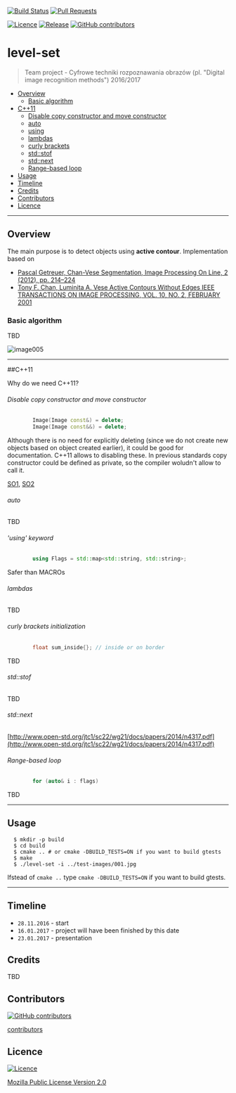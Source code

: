 [![Build Status](https://travis-ci.com/JaroslawWiosna/level-set.svg?token=o1NhkEzXPpzaim9ynHJS&branch=master)](https://travis-ci.com/JaroslawWiosna/level-set)
[![Pull Requests](https://img.shields.io/github/issues-pr/JaroslawWiosna/level-set.svg)](https://github.com/JaroslawWiosna/level-set/pulls)

[![Licence](https://img.shields.io/github/license/JaroslawWiosna/level-set.svg)]()
[![Release](https://img.shields.io/github/release/JaroslawWiosna/level-set.svg?maxAge=3600)](https://github.com/JaroslawWiosna/level-set/releases)
[![GitHub contributors](https://img.shields.io/github/contributors/JaroslawWiosna/level-set.svg)]()

# level-set
> Team project - Cyfrowe techniki rozpoznawania obrazów (pl. "Digital image recognition methods") 2016/2017

  - [Overview](#overview)
     - [Basic algorithm](#basicalgorithm)
  - [C++11](#c++11)
     - [Disable copy constructor and move constructor](#disable-copy-constructor-and-move-constructor)
     - [auto](#auto)
     - [using](#'using'-keyword)
     - [lambdas](#lambdas)
     - [curly brackets](#curly-brackets-initialization)
     - [std::stof](#stdstof)
     - [std::next](#stdnext)
     - [Range-based loop](#range-based-loop)
  - [Usage](#usage)
  - [Timeline](#timeline)
  - [Credits](#credits)
  - [Contributors](#contributors)
  - [Licence](#licence)

---

## Overview

The main purpose is to detect objects using **active contour**.
Implementation based on 
  - [Pascal Getreuer, Chan-Vese Segmentation, Image Processing On Line, 2 (2012), pp. 214–224](http://www.ipol.im/pub/art/2012/g-cv)
  - [Tony F. Chan, Luminita A. Vese Active Contours Without Edges IEEE TRANSACTIONS ON IMAGE PROCESSING, VOL. 10, NO. 2, FEBRUARY 2001](http://www.math.ucla.edu/~lvese/PAPERS/IEEEIP2001.pdf)

### Basic algorithm

TBD

![image005](http://i.imgur.com/v35MRXs.gif)


---

##C++11

Why do we need C++11?

###### Disable copy constructor and move constructor

```c++
        Image(Image const&) = delete;  
        Image(Image const&&) = delete;  
```
Although there is no need for explicitly deleting (since we do not create new objects based on object created earlier), it could be good for documentation.
C++11 allows to disabling these. In previous standards copy constructor could be defined as private, so the compiler woludn't allow to call it.

[SO1](http://stackoverflow.com/questions/5687055/correct-use-of-delete-for-methods-in-classes), [SO2](http://stackoverflow.com/questions/6811037/whats-the-use-of-the-private-copy-constructor-in-c)

###### auto

TBD

###### 'using' keyword

```c++
        using Flags = std::map<std::string, std::string>;
```
Safer than MACROs

###### lambdas

TBD

###### curly brackets initialization

```c++
        float sum_inside{}; // inside or on border
```

TBD

###### std::stof

TBD

###### std::next

[http://www.open-std.org/jtc1/sc22/wg21/docs/papers/2014/n4317.pdf](http://www.open-std.org/jtc1/sc22/wg21/docs/papers/2014/n4317.pdf)

###### Range-based loop 

```c++
        for (auto& i : flags)
```

TBD

---

## Usage

```
  $ mkdir -p build
  $ cd build
  $ cmake .. # or cmake -DBUILD_TESTS=ON if you want to build gtests
  $ make
  $ ./level-set -i ../test-images/001.jpg
```
Ifstead of `cmake ..` type `cmake -DBUILD_TESTS=ON` if you want to build gtests.

---

## Timeline
  - `28.11.2016` - start
  - `16.01.2017` - project will have been finished by this date
  - `23.01.2017` - presentation

## Credits

TBD

## Contributors

[![GitHub contributors](https://img.shields.io/github/contributors/JaroslawWiosna/level-set.svg)]()

[contributors](https://github.com/JaroslawWiosna/level-set/graphs/contributors)

## Licence

[![Licence](https://img.shields.io/github/license/JaroslawWiosna/level-set.svg)]()

[Mozilla Public License Version 2.0](https://github.com/JaroslawWiosna/level-set/blob/master/LICENCE)
